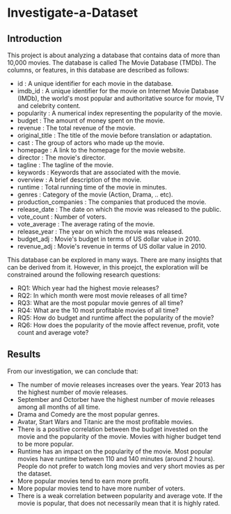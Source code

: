 # Investigate-a-Dataset

## Introduction

This project is about analyzing a database that contains data of more than 10,000 movies. The database is called The Movie Database (TMDb). The columns, or features, in this database are described as follows:

* id : A unique identifier for each movie in the database.
* imdb_id : A unique identifier for the movie on Internet Movie Database (IMDb), the world's most popular and authoritative source for movie, TV and celebrity content.
* popularity : A numerical index representing the popularity of the movie.
* budget : The amount of money spent on the movie.
* revenue : The total revenue of the movie.
* original_title : The title of the movie before translation or adaptation.
* cast : The group of actors who made up the movie.
* homepage : A link to the homepage for the movie website.
* director : The movie's director.
* tagline : The tagline of the movie.
* keywords : Keywords that are associated with the movie.
* overview : A brief description of the movie.
* runtime : Total running time of the movie in minutes.
* genres : Category of the movie (Action, Drama, .. etc).
* production_companies : The companies that produced the movie.
* release_date : The date on which the movie was released to the public.
* vote_count : Number of voters.
* vote_average : The average rating of the movie.
* release_year : The year on which the movie was released.
* budget_adj : Movie's budget in terms of US dollar value in 2010.
* revenue_adj : Movie's revenue in terms of US dollar value in 2010.

This database can be explored in many ways. There are many insights that can be derived from it. However, in this proejct, the exploration will be constrained around the following research questions:

* RQ1: Which year had the highest movie releases?
* RQ2: In which month were most movie releases of all time?
* RQ3: What are the most popular movie genres of all time?
* RQ4: What are the 10 most profitable movies of all time?
* RQ5: How do budget and runtime affect the popularity of the movie?
* RQ6: How does the popularity of the movie affect revenue, profit, vote count and average vote?

## Results
From our investigation, we can conclude that:

* The number of movie releases increases over the years. Year 2013 has the highest number of movie releases.
* September and Octorber have the highest number of movie releases among all months of all time.
* Drama and Comedy are the most popular genres.
* Avatar, Start Wars and Titanic are the most profitable movies.
* There is a positive correlation between the budget invested on the movie and the popularity of the movie. Movies with higher budget tend to be more popular.
* Runtime has an impact on the popularity of the movie. Most popular movies have runtime between 110 and 140 minutes (around 2 hours). People do not prefer to watch long movies and very short movies as per the dataset.
* More popular movies tend to earn more profit.
* More popular movies tend to have more number of voters.
* There is a weak correlation between popularity and average vote. If the movie is popular, that does not necessarily mean that it is highly rated.
